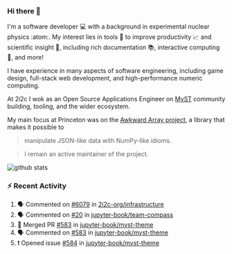### Hi there 👋 

I'm a software developer 💻 with a background in experimental nuclear physics :atom:. My interest lies in tools :wrench: to improve productivity :chart_with_upwards_trend: and scientific insight :telescope:, including rich documentation 📚, interactive computing 🧮, and more! 

I have experience in many aspects of software engineering, including game design, full-stack web development, and high-performance numeric computing. 

At 2i2c I wok as an Open Source Applications Engineer on [MyST](https://github.com/jupyter-book/mystmd) community building, tooling, and the wider ecosystem. 

My main focus at Princeton was on the [Awkward Array project](awkward-array.org/), a library that makes it possible to 
> manipulate JSON-like data with NumPy-like idioms.

> I remain an active maintainer of the project. 

![github stats](https://github-readme-stats.vercel.app/api?username=agoose77&show_icons=true&hide_rank=true&hide_title=true&bg_color=30,e76445,904e95&text_color=efe3ec&icon_color=efe3ec)
<!--
**agoose77/agoose77** is a ✨ _special_ ✨ repository because its `README.md` (this file) appears on your GitHub profile.

Here are some ideas to get you started:

- 🔭 I’m currently working on ...
- 🌱 I’m currently learning ...
- 👯 I’m looking to collaborate on ...
- 🤔 I’m looking for help with ...
- 💬 Ask me about ...
- 📫 How to reach me: ...
- 😄 Pronouns: ...
- ⚡ Fun fact: ...
-->

### :zap: Recent Activity

<!--START_SECTION:activity-->
1. 🗣 Commented on [#6079](https://github.com/2i2c-org/infrastructure/issues/6079#issuecomment-2895386257) in [2i2c-org/infrastructure](https://github.com/2i2c-org/infrastructure)
2. 🗣 Commented on [#20](https://github.com/jupyter-book/team-compass/issues/20#issuecomment-2895054885) in [jupyter-book/team-compass](https://github.com/jupyter-book/team-compass)
3. 🎉 Merged PR [#583](https://github.com/jupyter-book/myst-theme/pull/583) in [jupyter-book/myst-theme](https://github.com/jupyter-book/myst-theme)
4. 🗣 Commented on [#583](https://github.com/jupyter-book/myst-theme/pull/583#issuecomment-2894673676) in [jupyter-book/myst-theme](https://github.com/jupyter-book/myst-theme)
5. ❗ Opened issue [#584](https://github.com/jupyter-book/myst-theme/issues/584) in [jupyter-book/myst-theme](https://github.com/jupyter-book/myst-theme)
<!--END_SECTION:activity-->
